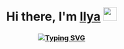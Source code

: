 <h1 align="center">Hi there, I'm <a href="https://t.me/Kiyrus" target="_blank">Ilya</a>
<img src="https://github.com/blackcater/blackcater/raw/main/images/Hi.gif" height="32"/></h1>
<h3 align="center"><a href="https://git.io/typing-svg"><img src="https://readme-typing-svg.demolab.com?font=Fira+Code&size=32&pause=1000&center=true&vCenter=true&width=1080&height=32&lines=Frontend+developer+from+Russia+%F0%9F%87%B7%F0%9F%87%BA" alt="Typing SVG" /></a></h3>
 
